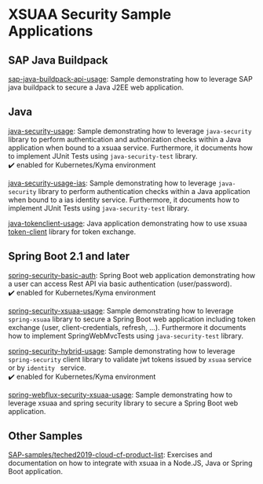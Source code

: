 # XSUAA Security Sample Applications


## SAP Java Buildpack
[sap-java-buildpack-api-usage](./sap-java-buildpack-api-usage): Sample demonstrating how to leverage SAP java buildpack to secure a Java J2EE web application.

## Java
[java-security-usage](./java-security-usage): Sample demonstrating how to leverage ``java-security`` library to perform authentication and authorization checks within a Java application when bound to a xsuaa service. Furthermore, it documents how to implement JUnit Tests using `java-security-test` library.
</br>:heavy_check_mark: enabled for Kubernetes/Kyma environment<br/>

[java-security-usage-ias](./java-security-usage-ias): Sample demonstrating how to leverage ``java-security`` library to perform authentication checks within a Java application when bound to a ias identity service. Furthermore, it documents how to implement JUnit Tests using `java-security-test` library.

[java-tokenclient-usage](./java-tokenclient-usage): Java application demonstrating how to use xsuaa [token-client](/token-client) library for token exchange.

## Spring Boot 2.1 and later
[spring-security-basic-auth](./spring-security-basic-auth): Spring Boot web application demonstrating how a user can access Rest API via basic authentication (user/password).
</br>:heavy_check_mark: enabled for Kubernetes/Kyma environment

[spring-security-xsuaa-usage](./spring-security-xsuaa-usage): Sample demonstrating how to leverage ``spring-xsuaa`` library to secure a Spring Boot web application including token exchange (user, client-credentials, refresh, ...).
Furthermore it documents how to implement SpringWebMvcTests using `java-security-test` library.

[spring-security-hybrid-usage](./spring-security-hybrid-usage): Sample demonstrating how to leverage ```spring-security``` client library to validate jwt tokens issued by ```xsuaa``` service or by ```identity ``` service.
</br>:heavy_check_mark: enabled for Kubernetes/Kyma environment

[spring-webflux-security-xsuaa-usage](./spring-webflux-security-xsuaa-usage): Sample demonstrating how to leverage xsuaa and spring security library to secure a Spring Boot web application.

## Other Samples
[SAP-samples/teched2019-cloud-cf-product-list](https://github.com/SAP-samples/cloud-cf-product-list): Exercises and documentation on how to integrate with xsuaa in a Node.JS, Java or Spring Boot application.
